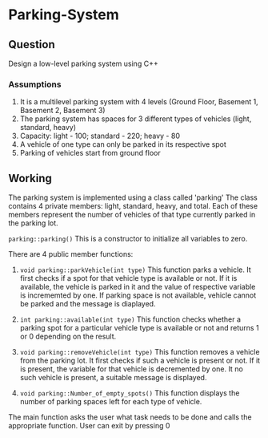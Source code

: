 # Parking-System
## Question
Design a low-level parking system using C++
### Assumptions
1. It is a multilevel parking system with 4 levels (Ground Floor, Basement 1, Basement 2, Basement 3)
2. The parking system has spaces for 3 different types of vehicles (light, standard, heavy)
3. Capacity: light - 100; standard - 220; heavy - 80
4. A vehicle of one type can only be parked in its respective spot
5. Parking of vehicles start from ground floor

## Working
The parking system is implemented using a class called 'parking'
The class contains 4 private members: light, standard, heavy, and total.
Each of these members represent the number of vehicles of that type currently parked in the parking lot.

`parking::parking()`
This is a constructor to initialize all variables to zero.

There are 4 public member functions:
1. `void parking::parkVehicle(int type)`
This function parks a vehicle. It first checks if a spot for that vehicle type is available or not. If it is available, the vehicle is parked in it and the value of respective variable is incrememted by one.
If parking space is not available, vehicle cannot be parked and the message is diaplayed.

2. `int parking::available(int type)`
This function checks whether a parking spot for a particular vehicle type is available or not and returns 1 or 0 depending on the result.

3. `void parking::removeVehicle(int type)`
This function removes a vehicle from the parking lot. It first checks if such a vehicle is present or not. If it is present, the variable for that vehicle is decremented by one. It no such vehicle is present, a suitable message is displayed.

4. `void parking::Number_of_empty_spots()`
This function displays the number of parking spaces left for each type of vehicle.

The main function asks the user what task needs to be done and calls the appropriate function. User can exit by pressing 0
